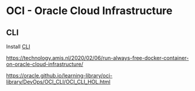 # OCI - Oracle Cloud Infrastructure


## CLI

Install [CLI](cli)




https://technology.amis.nl/2020/02/06/run-always-free-docker-container-on-oracle-cloud-infrastructure/

https://oracle.github.io/learning-library/oci-library/DevOps/OCI_CLI/OCI_CLI_HOL.html
